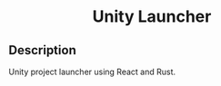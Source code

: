 <h1 align='center'>Unity Launcher</h1>

## Description

Unity project launcher using React and Rust.
